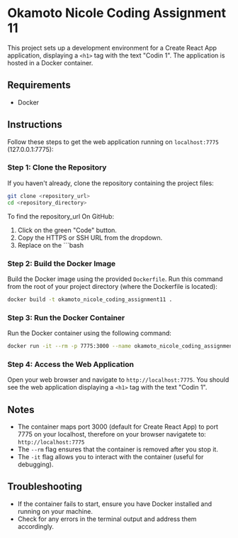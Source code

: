 # Okamoto Nicole Coding Assignment 11

This project sets up a development environment for a Create React App application, displaying a `<h1>` tag with the text "Codin 1". The application is hosted in a Docker container.

## Requirements

- Docker

## Instructions

Follow these steps to get the web application running on `localhost:7775` (127.0.0.1:7775):

### Step 1: Clone the Repository

If you haven't already, clone the repository containing the project files:

```bash
git clone <repository_url>
cd <repository_directory>
```

To find the repository_url On GitHub: 
1. Click on the green "Code" button.
2. Copy the HTTPS or SSH URL from the dropdown.
3. Replace on the ```bash

### Step 2: Build the Docker Image

Build the Docker image using the provided `Dockerfile`. Run this command from the root of your project directory (where the Dockerfile is located):

```bash
docker build -t okamoto_nicole_coding_assignment11 .
```

### Step 3: Run the Docker Container

Run the Docker container using the following command:

```bash
docker run -it --rm -p 7775:3000 --name okamoto_nicole_coding_assignment11 okamoto_nicole_coding_assignment11
```

### Step 4: Access the Web Application

Open your web browser and navigate to `http://localhost:7775`. You should see the web application displaying a `<h1>` tag with the text "Codin 1".

## Notes

- The container maps port 3000 (default for Create React App) to port 7775 on your localhost, therefore on your browser navigatete to: `http://localhost:7775` 
- The `--rm` flag ensures that the container is removed after you stop it.
- The `-it` flag allows you to interact with the container (useful for debugging).

## Troubleshooting

- If the container fails to start, ensure you have Docker installed and running on your machine.
- Check for any errors in the terminal output and address them accordingly.
```
